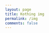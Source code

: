 ```yaml
---
layout: page
title: Kothing img
permalink: /img
comments: false
---
```


<div class="row justify-content-between">

</div>
